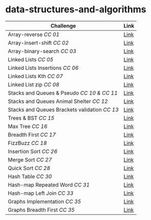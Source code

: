﻿# data-structures-and-algorithms

| Challenge      | Link |
| ----------- | ----------- |
| Array-reverse *CC 01*| [Link](/DataStructure/DataStructure/data-structure-console/Arrays_Challenges/array-reverse/) |
| Array-insert-shift *CC 02*| [Link](/DataStructure/DataStructure/data-structure-console/Arrays_Challenges/array-insert-shift/) |
| Array-binary-search *CC 03*| [Link](/DataStructure/DataStructure/data-structure-console/Arrays_Challenges/array-binary-search/) |
| Linked Lists *CC 05*| [Link](/DataStructure/DataStructure/data-structure-console/Linked_lists_Challenges/linked-list/) |
| Linked Lists Insertions *CC 06*| [Link](/DataStructure/DataStructure/data-structure-console/Linked_lists_Challenges/linked-list-insertions/) |
| Linked Lists Kth *CC 07*| [Link](/DataStructure/DataStructure/data-structure-console/Linked_lists_Challenges/linked-list-kth/) |
| Linked List zip *CC 08*| [Link](/DataStructure/DataStructure/data-structure-console/Linked_lists_Challenges/linked-list-zip/)|
| Stacks and Queues & Pseudo *CC 10 & CC 11* | [Link](/DataStructure/DataStructure/data-structure-console/Stack_and_Queue_Challenges/stack-and-queue/)|
| Stacks and Queues Animal Shelter *CC 12* | [Link](/DataStructure/DataStructure/data-structure-console/Stack_and_Queue_Challenges/stack-queue-animal-shelter/)|
| Stacks and Queues Brackets validation *CC 13* | [Link](/DataStructure/DataStructure/data-structure-console/Stack_and_Queue_Challenges/stack-queue-brackets/)|
| Trees & BST *CC 15* | [Link](/DataStructure/DataStructure/data-structure-console/Stack_and_Queue_Challenges/stack-queue-brackets/)|
| Max Tree *CC 16* | [Link](/DataStructure/DataStructure/data-structure-console/Trees/tree-max/)|
| Breadth First *CC 17* | [Link](/DataStructure/Challenges/AllChallenges/Trees_Challenges/Breadth_First/)|
| FizzBuzz *CC 18* | [Link](/DataStructure/DataStructure/data-structure-console/Trees/tree-fizz-buzz/)|
| Insertion Sort *CC 26* | [Link](/DataStructure/DataStructure/data-structure-console/Sort_Challenges/Insertion-Sort-Revision/)|
| Merge Sort *CC 27* | [Link](/DataStructure/DataStructure/data-structure-console/Sort_Challenges/Merge-Sort/)|
| Quick Sort *CC 28* | [Link](/DataStructure/DataStructure/data-structure-console/Sort_Challenges/Quick-Sort/)|
| Hash Table *CC 30* | [Link](/DataStructure/DataStructure/data-structure-console/Hash_Table_Challenges/Hash_Table/)|
| Hash-map Repeated Word *CC 31* | [Link](/DataStructure/DataStructure/data-structure-console/Hash_Table_Challenges/hashmap-repeated-word/)|
| Hash-map Left Join *CC 33* | [Link](/DataStructure/DataStructure/data-structure-console/Hash_Table_Challenges/HashTable_Left_Join/)
| Graphs Implementation *CC 35* | [Link](/DataStructure/DataStructure/data-structure-console/Graphs_Challenges/Graphs/)
| Graphs Breadth First *CC 35* | [Link](/DataStructure/DataStructure/data-structure-console/Graphs_Challenges/Graph_Breadth_First/)



